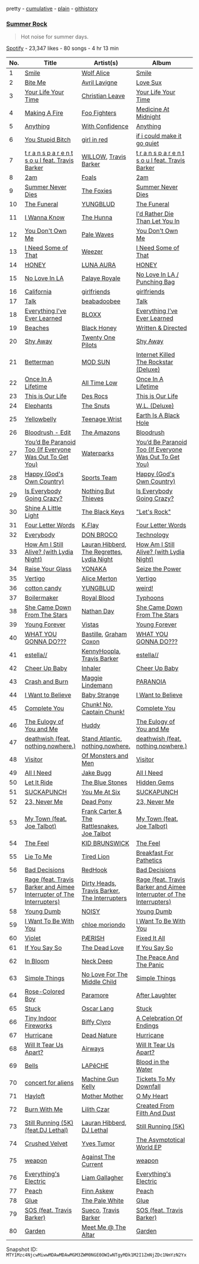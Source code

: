 pretty - [cumulative](/playlists/cumulative/37i9dQZF1DX72tt7n9B4TV.md) - [plain](/playlists/plain/37i9dQZF1DX72tt7n9B4TV) - [githistory](https://github.githistory.xyz/mackorone/spotify-playlist-archive/blob/main/playlists/plain/37i9dQZF1DX72tt7n9B4TV)

### [Summer Rock](https://open.spotify.com/playlist/37i9dQZF1DX72tt7n9B4TV)

> Hot noise for summer days.

[Spotify](https://open.spotify.com/user/spotify) - 23,347 likes - 80 songs - 4 hr 13 min

| No. | Title | Artist(s) | Album | Length |
|---|---|---|---|---|
| 1 | [Smile](https://open.spotify.com/track/6HegTbeiZZ9iN6Dp3TLJhx) | [Wolf Alice](https://open.spotify.com/artist/3btzEQD6sugImIHPMRgkwV) | [Smile](https://open.spotify.com/album/58G23MFuYELVcqdaQYWmAM) | 3:16 |
| 2 | [Bite Me](https://open.spotify.com/track/3jEqgCYhahj6Ab5o80uhnO) | [Avril Lavigne](https://open.spotify.com/artist/0p4nmQO2msCgU4IF37Wi3j) | [Love Sux](https://open.spotify.com/album/5yLayeW2yw7QpH06QVIpiv) | 2:39 |
| 3 | [Your Life Your Time](https://open.spotify.com/track/1HWkMkgqKMLqsAPRh0KNmE) | [Christian Leave](https://open.spotify.com/artist/2G8UkPZnQ8i78L8TfqP1X6) | [Your Life Your Time](https://open.spotify.com/album/4EZaBjrZvPKOch67xp0E3J) | 2:40 |
| 4 | [Making A Fire](https://open.spotify.com/track/2u8NmvhYX6wiviyxJTOhEi) | [Foo Fighters](https://open.spotify.com/artist/7jy3rLJdDQY21OgRLCZ9sD) | [Medicine At Midnight](https://open.spotify.com/album/1FyNZvJ6MHO01kl3ySMPdc) | 4:15 |
| 5 | [Anything](https://open.spotify.com/track/3nPIBBOzOVEya8ZX3GjKN1) | [With Confidence](https://open.spotify.com/artist/2PWXHVDEtObSmUrNhfPRav) | [Anything](https://open.spotify.com/album/5UhpI1x9bdASuuwB3KFWlZ) | 2:48 |
| 6 | [You Stupid Bitch](https://open.spotify.com/track/4nlT0Ch4qpqoS8O1RsdzjH) | [girl in red](https://open.spotify.com/artist/3uwAm6vQy7kWPS2bciKWx9) | [if i could make it go quiet](https://open.spotify.com/album/10nQ1u8Y1zlOb61zwZavDk) | 3:15 |
| 7 | [t r a n s p a r e n t s o u l feat\. Travis Barker](https://open.spotify.com/track/1QL7nSDZCwZMnbisV4KOXt) | [WILLOW](https://open.spotify.com/artist/3rWZHrfrsPBxVy692yAIxF), [Travis Barker](https://open.spotify.com/artist/4exLIFE8sISLr28sqG1qNX) | [t r a n s p a r e n t s o u l feat\. Travis Barker](https://open.spotify.com/album/4ar4zcVlbYDYKgq5wEdq0T) | 2:48 |
| 8 | [2am](https://open.spotify.com/track/04no0XXxXd3F5uLZi3qDYK) | [Foals](https://open.spotify.com/artist/6FQqZYVfTNQ1pCqfkwVFEa) | [2am](https://open.spotify.com/album/04CKg4c7QsOXrlUxXbEZAe) | 3:44 |
| 9 | [Summer Never Dies](https://open.spotify.com/track/7ppyG40pUDh915fSp4qqBo) | [The Foxies](https://open.spotify.com/artist/02Gz7Nb7bIi0oxLIXYELYd) | [Summer Never Dies](https://open.spotify.com/album/6xy0ww0FjRTIVSxwOSrPid) | 3:01 |
| 10 | [The Funeral](https://open.spotify.com/track/1nU2ooQKyk4CsYJMBdIK4J) | [YUNGBLUD](https://open.spotify.com/artist/6Ad91Jof8Niiw0lGLLi3NW) | [The Funeral](https://open.spotify.com/album/1q3OyLN3JyyvfVbFRqqcWW) | 3:31 |
| 11 | [I Wanna Know](https://open.spotify.com/track/2u42f2gV0OxY7zWYhow1Zu) | [The Hunna](https://open.spotify.com/artist/7jZycSvTyx0W9poD4PjEIG) | [I'd Rather Die Than Let You In](https://open.spotify.com/album/6u34jktTRXSNEWTJgqU8L9) | 3:37 |
| 12 | [You Don't Own Me](https://open.spotify.com/track/1vYFKwcdo4koF1xyK4Oy5m) | [Pale Waves](https://open.spotify.com/artist/0wOej91SVqB1zcYkW6xUtA) | [You Don't Own Me](https://open.spotify.com/album/0vZkHaZ5IdsCaIlkvfESiU) | 3:16 |
| 13 | [I Need Some of That](https://open.spotify.com/track/2bVC92dVDTRzlQGcz4RtOp) | [Weezer](https://open.spotify.com/artist/3jOstUTkEu2JkjvRdBA5Gu) | [I Need Some of That](https://open.spotify.com/album/758At0nYWEPPSkWiGOlEwj) | 3:19 |
| 14 | [HONEY](https://open.spotify.com/track/7AVf3MdvwHM5CdOdquzu9c) | [LUNA AURA](https://open.spotify.com/artist/18UrIT17pqz5fG7J85iwSh) | [HONEY](https://open.spotify.com/album/5xaKQhMQZELvqDgxs8iLyQ) | 2:35 |
| 15 | [No Love In LA](https://open.spotify.com/track/79rJtBxUfZzPuEYLoGma28) | [Palaye Royale](https://open.spotify.com/artist/0hAd6zwEgt9ILuMDY1prcI) | [No Love In LA / Punching Bag](https://open.spotify.com/album/6F5Nq2vim1uZ960TmhVuLd) | 3:22 |
| 16 | [California](https://open.spotify.com/track/5RmGKBLOYl9hbNE7BuDmur) | [girlfriends](https://open.spotify.com/artist/4Dwhb9SL7iO3L27oXvEiO7) | [girlfriends](https://open.spotify.com/album/3cuyb6sSpCSEc6TLBh1sUQ) | 2:43 |
| 17 | [Talk](https://open.spotify.com/track/1upVvXlWQUwAPuLN3oh8lk) | [beabadoobee](https://open.spotify.com/artist/35l9BRT7MXmM8bv2WDQiyB) | [Talk](https://open.spotify.com/album/2UqdKTiPEdLx7IqEeZ7CWV) | 2:38 |
| 18 | [Everything I’ve Ever Learned](https://open.spotify.com/track/4AwMdsbhwjEdi2RBHTG3ip) | [BLOXX](https://open.spotify.com/artist/4wYzzR0lpEub1gUU8bbBTw) | [Everything I’ve Ever Learned](https://open.spotify.com/album/7c07uVLXixDIdJYF3v9XIO) | 3:54 |
| 19 | [Beaches](https://open.spotify.com/track/42VTmF0VpIx8r0O995aNdA) | [Black Honey](https://open.spotify.com/artist/2oVmQT6s29pVIKpqJkyxBS) | [Written & Directed](https://open.spotify.com/album/6hODMaWCw1sz39hkaSWgMW) | 3:00 |
| 20 | [Shy Away](https://open.spotify.com/track/2z0IupRlVRlDN5r2IVqHyN) | [Twenty One Pilots](https://open.spotify.com/artist/3YQKmKGau1PzlVlkL1iodx) | [Shy Away](https://open.spotify.com/album/4JFHfIYCtka66G0izGrJhz) | 2:55 |
| 21 | [Betterman](https://open.spotify.com/track/48dP2R5fZp2W2Aqtjts7Z1) | [MOD SUN](https://open.spotify.com/artist/3u2R8st1bb6zfBqNWceRXG) | [Internet Killed The Rockstar \(Deluxe\)](https://open.spotify.com/album/3nfaRBKZML6L0cTin14obR) | 2:59 |
| 22 | [Once In A Lifetime](https://open.spotify.com/track/2Qjkvp4GLlL60lFXtEte0X) | [All Time Low](https://open.spotify.com/artist/46gyXjRIvN1NL1eCB8GBxo) | [Once In A Lifetime](https://open.spotify.com/album/4IV3UUGKbd9bZeRZlZDNJd) | 3:09 |
| 23 | [This is Our Life](https://open.spotify.com/track/5T38ywOoK6b29fpbTrhwx3) | [Des Rocs](https://open.spotify.com/artist/2kO6mP0olFJGGh6kvUdNC8) | [This is Our Life](https://open.spotify.com/album/0dQPaO9I1hRzDwe2RePxFR) | 3:44 |
| 24 | [Elephants](https://open.spotify.com/track/1bHJQgkyDJQHhfLgLk9duY) | [The Snuts](https://open.spotify.com/artist/4AzAfQNuAyKOFG4DZMsdAo) | [W.L\. \(Deluxe\)](https://open.spotify.com/album/6dakS3ouiZyccOIdrBBKcu) | 3:23 |
| 25 | [Yellowbelly](https://open.spotify.com/track/1k9Iq0HDhuadenPEBv7VUQ) | [Teenage Wrist](https://open.spotify.com/artist/79HbBkVgOVUuVhuTJ50pIx) | [Earth Is A Black Hole](https://open.spotify.com/album/2mrdThr7I4qOOivf2KSgwD) | 3:14 |
| 26 | [Bloodrush \- Edit](https://open.spotify.com/track/0b0zFHW34b9dCVTSu0F3tU) | [The Amazons](https://open.spotify.com/artist/7243txmysJ4KbRmH8UAMKO) | [Bloodrush](https://open.spotify.com/album/3SlJjfANoyxq1Ed8aQDn9G) | 3:37 |
| 27 | [You’d Be Paranoid Too \(If Everyone Was Out To Get You\)](https://open.spotify.com/track/6DvNarTGaQFkWpYM7CtqbC) | [Waterparks](https://open.spotify.com/artist/3QaxveoTiMetZCMp1sftiu) | [You’d Be Paranoid Too \(If Everyone Was Out To Get You\)](https://open.spotify.com/album/7gCnE2Rtc62Je6ouel8QKA) | 2:31 |
| 28 | [Happy \(God's Own Country\)](https://open.spotify.com/track/3gq7dff87NNO2lJg2is0xS) | [Sports Team](https://open.spotify.com/artist/04JIxSs2P0iteVWtaskfeh) | [Happy \(God's Own Country\)](https://open.spotify.com/album/3pImcIoqUmwO79RwM5pWr1) | 2:31 |
| 29 | [Is Everybody Going Crazy?](https://open.spotify.com/track/3CauBZqN2EuHTJo4sSpjbS) | [Nothing But Thieves](https://open.spotify.com/artist/1kDGbuxWknIKx4FlgWxiSp) | [Is Everybody Going Crazy?](https://open.spotify.com/album/5J2B0xzIbsFSqwLTLrlRe1) | 3:57 |
| 30 | [Shine A Little Light](https://open.spotify.com/track/365TSrFPqM66giaxJuafR3) | [The Black Keys](https://open.spotify.com/artist/7mnBLXK823vNxN3UWB7Gfz) | ["Let's Rock"](https://open.spotify.com/album/0aA9rYw8PEv9G7tVIJ9dKg) | 3:16 |
| 31 | [Four Letter Words](https://open.spotify.com/track/0F7plvzEr2eu5aHZwW3uE7) | [K.Flay](https://open.spotify.com/artist/0pCNk4D3E2xtszsm6hMsWr) | [Four Letter Words](https://open.spotify.com/album/3cezfDIOGBVAtXaEuG2L2n) | 2:27 |
| 32 | [Everybody](https://open.spotify.com/track/4yR1YTsrs38dHP6fzcXM93) | [DON BROCO](https://open.spotify.com/artist/1aOt6LvXOV6I8dv1A5Diia) | [Technology](https://open.spotify.com/album/0R3iUk31drnPKGCdb35Cbw) | 3:20 |
| 33 | [How Am I Still Alive? \(with Lydia Night\)](https://open.spotify.com/track/2ymOJYGe3noIiQF83yAysV) | [Lauran Hibberd](https://open.spotify.com/artist/33ReZaGVb63WaJE68WgWuU), [The Regrettes](https://open.spotify.com/artist/67WNUxmM7y4WzHPAVzBu3E), [Lydia Night](https://open.spotify.com/artist/0J5n8cS1rKCAZ7eJek1uYK) | [How Am I Still Alive? \(with Lydia Night\)](https://open.spotify.com/album/6JMXuj7c10IpXdwHWp7ZHd) | 3:12 |
| 34 | [Raise Your Glass](https://open.spotify.com/track/4aageOBWTUR5qwIhq7cvfB) | [YONAKA](https://open.spotify.com/artist/3Wcyta3gkOdQ4TfY0WyZpu) | [Seize the Power](https://open.spotify.com/album/2QgPGKzoN51qcEzGlHYk7j) | 3:10 |
| 35 | [Vertigo](https://open.spotify.com/track/0m2shlE6c6TUSiZe3nFoj0) | [Alice Merton](https://open.spotify.com/artist/7f0OLhGgBMX9fUjm1dcPip) | [Vertigo](https://open.spotify.com/album/61iZisOZS8Wpi00CYxDXtH) | 3:06 |
| 36 | [cotton candy](https://open.spotify.com/track/5lVZiDONIcGowIOetTZ4ps) | [YUNGBLUD](https://open.spotify.com/artist/6Ad91Jof8Niiw0lGLLi3NW) | [weird!](https://open.spotify.com/album/1KsMhtT6PWdFuMCiNLvWmP) | 2:47 |
| 37 | [Boilermaker](https://open.spotify.com/track/27BEATf1JFhKDmwJdpGVSk) | [Royal Blood](https://open.spotify.com/artist/2S5hlvw4CMtMGswFtfdK15) | [Typhoons](https://open.spotify.com/album/05aqnnpYVOvsX0SIzmIuxi) | 3:29 |
| 38 | [She Came Down From The Stars](https://open.spotify.com/track/7hx6Llz6nbZSMu1Bby1caB) | [Nathan Day](https://open.spotify.com/artist/3kEC0PwfYf8pGHiKFQk8OX) | [She Came Down From The Stars](https://open.spotify.com/album/3hQeldMOyAY7ojZCk27n9x) | 3:36 |
| 39 | [Young Forever](https://open.spotify.com/track/1m9BaQlbJBW02RF9jR00tX) | [Vistas](https://open.spotify.com/artist/5YA1c6yVkPnflTLMfOgjzc) | [Young Forever](https://open.spotify.com/album/1EAnB5KJlF0OEos4z0YDNj) | 3:30 |
| 40 | [WHAT YOU GONNA DO???](https://open.spotify.com/track/31brGBYDq5N15VxIn5juop) | [Bastille](https://open.spotify.com/artist/7EQ0qTo7fWT7DPxmxtSYEc), [Graham Coxon](https://open.spotify.com/artist/7ueZp29tCNwjIj4yAMTEaC) | [WHAT YOU GONNA DO???](https://open.spotify.com/album/60qrudaXQ3p7R3gX4ctAdD) | 2:11 |
| 41 | [estella//](https://open.spotify.com/track/4v2Bq0xDB7uNN73I5b44Du) | [KennyHoopla](https://open.spotify.com/artist/5ObBtv5VunwwhQaXXnUrsM), [Travis Barker](https://open.spotify.com/artist/4exLIFE8sISLr28sqG1qNX) | [estella//](https://open.spotify.com/album/03q6OOInl2G0qYtmFlybqh) | 1:58 |
| 42 | [Cheer Up Baby](https://open.spotify.com/track/4U7B8upa2xDTudFoGrBJ6G) | [Inhaler](https://open.spotify.com/artist/6lyMYewq2SuTFIXgiv7OxH) | [Cheer Up Baby](https://open.spotify.com/album/2DSLcvO3yEHoEKlxmdL4k1) | 3:53 |
| 43 | [Crash and Burn](https://open.spotify.com/track/4wFK5ESRSBrmVDjOkOSa7g) | [Maggie Lindemann](https://open.spotify.com/artist/0uGk2czvcpWQA383Im6ajf) | [PARANOIA](https://open.spotify.com/album/5CEcwEyL9wMG4TygYNTFgw) | 2:39 |
| 44 | [I Want to Believe](https://open.spotify.com/track/65GhsC6Dg96hLgXUr615li) | [Baby Strange](https://open.spotify.com/artist/0rOadSgjgHpAXqcEq4D0xS) | [I Want to Believe](https://open.spotify.com/album/4L6Gyyq0l1C2CozZIDejbJ) | 2:39 |
| 45 | [Complete You](https://open.spotify.com/track/5jNPu9QRIe8X7LP2Q2HTd0) | [Chunk! No, Captain Chunk!](https://open.spotify.com/artist/03jrbNTeSKP9m161juhm0h) | [Complete You](https://open.spotify.com/album/5kMS8pZsCd7AtyXz3OfOzl) | 4:16 |
| 46 | [The Eulogy of You and Me](https://open.spotify.com/track/6yGsqEtwfrS2tktEYcuPKd) | [Huddy](https://open.spotify.com/artist/3BxsweDMcgp9gNWmG40u6f) | [The Eulogy of You and Me](https://open.spotify.com/album/35lHDQRsVVl2IbLGU28jdT) | 3:03 |
| 47 | [deathwish \(feat\. nothing,nowhere.\)](https://open.spotify.com/track/4pi7qRGw2DDKAJMGHGcZ2O) | [Stand Atlantic](https://open.spotify.com/artist/1W2Fv4YUnjC8hx2qQd6fGh), [nothing,nowhere.](https://open.spotify.com/artist/7FngGIEGgN3Iwauw1MvO4P) | [deathwish \(feat\. nothing,nowhere.\)](https://open.spotify.com/album/04tqbIcuZwsGL5Ut22eOKw) | 2:27 |
| 48 | [Visitor](https://open.spotify.com/track/0z3Sa7vtRfn4ywaHzZzBLK) | [Of Monsters and Men](https://open.spotify.com/artist/4dwdTW1Lfiq0cM8nBAqIIz) | [Visitor](https://open.spotify.com/album/41oni1NWTzN3lOrGU4JxYf) | 3:27 |
| 49 | [All I Need](https://open.spotify.com/track/3aMyQSDW0DJ7LTOkrd29hU) | [Jake Bugg](https://open.spotify.com/artist/4hf3caW9H8uFwwbv5pFjcg) | [All I Need](https://open.spotify.com/album/4ZXK260CRmgXgQ5tCs1hmk) | 3:36 |
| 50 | [Let It Ride](https://open.spotify.com/track/6ybAXYfBjpsJL1ARBhtmO3) | [The Blue Stones](https://open.spotify.com/artist/5VPCIIfZPK8KPsgz4jmOEC) | [Hidden Gems](https://open.spotify.com/album/6uI7YirquMLS8hkRFgJ16B) | 3:37 |
| 51 | [SUCKAPUNCH](https://open.spotify.com/track/25bt6pyBdIQ6d8bJ6B2Dxd) | [You Me At Six](https://open.spotify.com/artist/1kNQXvepPjaPgUfeDAF2h6) | [SUCKAPUNCH](https://open.spotify.com/album/1QjSCSvRARExE1aFFycrPz) | 4:59 |
| 52 | [23, Never Me](https://open.spotify.com/track/6X1qkAaZoCIgcrqyeRJP8L) | [Dead Pony](https://open.spotify.com/artist/3lGO6uBIzoFyU6OoGMER1B) | [23, Never Me](https://open.spotify.com/album/4q4NgtvMSCRc8LukyOks4F) | 2:55 |
| 53 | [My Town \(feat\. Joe Talbot\)](https://open.spotify.com/track/2gxYf0Tdnn65M6HKzFU1ye) | [Frank Carter & The Rattlesnakes](https://open.spotify.com/artist/3r32a6mMdoPaSP1C7kYhMc), [Joe Talbot](https://open.spotify.com/artist/1Gh0mTt3Nt7AeLwWhpJY4R) | [My Town \(feat\. Joe Talbot\)](https://open.spotify.com/album/06cux1Vggkcy0TWsltLziy) | 2:44 |
| 54 | [The Feel](https://open.spotify.com/track/2w9bvFZOHo6I1ZWEkNKSpa) | [KID BRUNSWICK](https://open.spotify.com/artist/4QxIol1JzAa4ePmDytv0e4) | [The Feel](https://open.spotify.com/album/4wMtlquxyRVtSk6nNOWDOT) | 2:35 |
| 55 | [Lie To Me](https://open.spotify.com/track/3sBkphRoIfQEgQiUxu1b7v) | [Tired Lion](https://open.spotify.com/artist/5Vf0Z6jyMOGr07Gf8irDMt) | [Breakfast For Pathetics](https://open.spotify.com/album/4cr6QE3fflOcnK8W1AWZYo) | 2:07 |
| 56 | [Bad Decisions](https://open.spotify.com/track/2uJvuMZVAfnWa3lTTxJW9q) | [RedHook](https://open.spotify.com/artist/6OVWDN6Ty6RfnhUJlrYBlI) | [Bad Decisions](https://open.spotify.com/album/5V3bFQnpSALvyDEyHsCHat) | 2:32 |
| 57 | [Rage \(feat\. Travis Barker and Aimee Interrupter of The Interrupters\)](https://open.spotify.com/track/7Eta7z7ofiykxOyk9HVWij) | [Dirty Heads](https://open.spotify.com/artist/6GkJh85o22LfD2vgL9DP6f), [Travis Barker](https://open.spotify.com/artist/4exLIFE8sISLr28sqG1qNX), [The Interrupters](https://open.spotify.com/artist/25Maank76ry2Tmbi2Ql1SF) | [Rage \(feat\. Travis Barker and Aimee Interrupter of The Interrupters\)](https://open.spotify.com/album/00HwTxnfnfF0OVuXeOhJCZ) | 3:14 |
| 58 | [Young Dumb](https://open.spotify.com/track/2aR3eKxV0x7VEh6ZMJlduS) | [NOISY](https://open.spotify.com/artist/5bt1iZVk3VV1LxRL4wzZ9F) | [Young Dumb](https://open.spotify.com/album/01yhvFMmHQ3ORrRymeWxxn) | 3:25 |
| 59 | [I Want To Be With You](https://open.spotify.com/track/2bYTSTwiAPXDj322o1wKu2) | [chloe moriondo](https://open.spotify.com/artist/3P4vW5tzQvmuoNaFQqzy9q) | [I Want To Be With You](https://open.spotify.com/album/4KDSiUvJGqsrLkHcCFNmxv) | 2:59 |
| 60 | [Violet](https://open.spotify.com/track/1mqNkQCIJygHXKCyCybUwM) | [PÆRISH](https://open.spotify.com/artist/0waXk4SsKZBRCf7kiwi6uL) | [Fixed It All](https://open.spotify.com/album/3wL067SoyL83W04AcNwb8x) | 4:12 |
| 61 | [If You Say So](https://open.spotify.com/track/4hxA5dS3eIAm4jkOLVfQDZ) | [The Dead Love](https://open.spotify.com/artist/0G2ShWwCGT5aGubowNDk2N) | [If You Say So](https://open.spotify.com/album/5Fs69JI3j01ENByVg2Oego) | 2:31 |
| 62 | [In Bloom](https://open.spotify.com/track/6WoyghnMAvDDRbZfFbpwEo) | [Neck Deep](https://open.spotify.com/artist/2TM0qnbJH4QPhGMCdPt7fH) | [The Peace And The Panic](https://open.spotify.com/album/6MiQ7JVsKlOBJFJzWQZ2Kz) | 3:38 |
| 63 | [Simple Things](https://open.spotify.com/track/5XmLP99v54O4zV9vrlBKVS) | [No Love For The Middle Child](https://open.spotify.com/artist/7HWfshpjlGldmRa4gymvjX) | [Simple Things](https://open.spotify.com/album/0GBbL0Npms5tBYMj8R2yXj) | 2:51 |
| 64 | [Rose\-Colored Boy](https://open.spotify.com/track/2RJfK2pOvGpnxC255YOy5k) | [Paramore](https://open.spotify.com/artist/74XFHRwlV6OrjEM0A2NCMF) | [After Laughter](https://open.spotify.com/album/1c9Sx7XdXuMptGyfCB6hHs) | 3:32 |
| 65 | [Stuck](https://open.spotify.com/track/2hYIxXhvyT8HTwBkDH4C72) | [Oscar Lang](https://open.spotify.com/artist/6deCiWT7ATcDWP2Cvlalvn) | [Stuck](https://open.spotify.com/album/3uEsYesieHjW7zSAN1x3a8) | 2:18 |
| 66 | [Tiny Indoor Fireworks](https://open.spotify.com/track/1ZUsnvMUqF0uJkhhjZlvcY) | [Biffy Clyro](https://open.spotify.com/artist/1km0R7wy712AzLkA1WjKET) | [A Celebration Of Endings](https://open.spotify.com/album/5yAXUpsKaby5IcXgzrNFAw) | 3:15 |
| 67 | [Hurricane](https://open.spotify.com/track/23unqAilZgKoYIcmqCLlUL) | [Dead Nature](https://open.spotify.com/artist/1H5QzIYx4Bl7urDoSCMtcp) | [Hurricane](https://open.spotify.com/album/0Gss2qAjvsC3zXjL2GusEI) | 3:13 |
| 68 | [Will It Tear Us Apart?](https://open.spotify.com/track/5GudhuVyrAleARYG0XLIIl) | [Airways](https://open.spotify.com/artist/5fRpvt0RU5UL6YwQekpofE) | [Will It Tear Us Apart?](https://open.spotify.com/album/0tQhlQfGcrCAZceStLWeG9) | 2:46 |
| 69 | [Bells](https://open.spotify.com/track/3kKlJ7zSvU8MfAoTPONZKj) | [LAPêCHE](https://open.spotify.com/artist/05C4NTbWKEoEQs3VchkSlL) | [Blood in the Water](https://open.spotify.com/album/57AISURVPxGgw8TwsozNzq) | 3:21 |
| 70 | [concert for aliens](https://open.spotify.com/track/7os53rdrgA0OU6xC5xJruX) | [Machine Gun Kelly](https://open.spotify.com/artist/6TIYQ3jFPwQSRmorSezPxX) | [Tickets To My Downfall](https://open.spotify.com/album/57lgFncHBYu5E3igZnuCJK) | 2:40 |
| 71 | [Hayloft](https://open.spotify.com/track/2kS6td1yvmpNgZTt1q5pQq) | [Mother Mother](https://open.spotify.com/artist/0e86yPdC41PGRkLp2Q1Bph) | [O My Heart](https://open.spotify.com/album/0X7S0TEZ5NJsSxmyTnfYi2) | 3:01 |
| 72 | [Burn With Me](https://open.spotify.com/track/4iBf5GuLgVzfMypmOEEiFC) | [Lilith Czar](https://open.spotify.com/artist/2tMZ37dVy1DzZjXXCjhgFq) | [Created From Filth And Dust](https://open.spotify.com/album/5a0aj6PFt8bFu2Pg3KWPzW) | 3:15 |
| 73 | [Still Running \(5K\) \(feat.DJ Lethal\)](https://open.spotify.com/track/0ZVEWpBhZ5sJKD5ZWn8ieG) | [Lauran Hibberd](https://open.spotify.com/artist/33ReZaGVb63WaJE68WgWuU), [DJ Lethal](https://open.spotify.com/artist/2ajHgsmpiyhXrx3JoigTO2) | [Still Running \(5K\)](https://open.spotify.com/album/1Rb4OowmozoRFy2qpR6tnT) | 3:36 |
| 74 | [Crushed Velvet](https://open.spotify.com/track/1I0i3wWt1sCZ4PT0TfnyZm) | [Yves Tumor](https://open.spotify.com/artist/0qu422H5MOoQxGjd4IzHbS) | [The Asymptotical World EP](https://open.spotify.com/album/2julo3Z5rNzSod7DoEuTz7) | 3:17 |
| 75 | [weapon](https://open.spotify.com/track/1MUExGawtk7kNqKaMO28wD) | [Against The Current](https://open.spotify.com/artist/6yhD1KjhLxIETFF7vIRf8B) | [weapon](https://open.spotify.com/album/3MBuWCEWssM1Yc7JmvuYB7) | 3:17 |
| 76 | [Everything's Electric](https://open.spotify.com/track/63JU4kHsgytIKkSM4tedme) | [Liam Gallagher](https://open.spotify.com/artist/6sN51vEARnAAdBw1IKZ8Q9) | [Everything's Electric](https://open.spotify.com/album/2Dqayfhl6Eow6nsHBXTXM3) | 3:36 |
| 77 | [Peach](https://open.spotify.com/track/6egPp2V3UVRJlPI8GtD9bF) | [Finn Askew](https://open.spotify.com/artist/0ZYv8jRFp5YAC29bfjaP9X) | [Peach](https://open.spotify.com/album/0w1shQsuCVz5D7lOb5IEgw) | 3:17 |
| 78 | [Glue](https://open.spotify.com/track/5Isz1mw0HOzLOa1jas7MHH) | [The Pale White](https://open.spotify.com/artist/3uhfMjcE5HJqMIWh3Iolw0) | [Glue](https://open.spotify.com/album/1CUaog8mu2iSV3HmCtlUXl) | 3:37 |
| 79 | [SOS \(feat\. Travis Barker\)](https://open.spotify.com/track/38X7LavheHbSg0UwjRUNcf) | [Sueco](https://open.spotify.com/artist/4iDroUFo89Y7YBsdDTBmTD), [Travis Barker](https://open.spotify.com/artist/4exLIFE8sISLr28sqG1qNX) | [SOS \(feat\. Travis Barker\)](https://open.spotify.com/album/0n7Nnzxv7WBKDdpUdhL8C2) | 2:49 |
| 80 | [Garden](https://open.spotify.com/track/00JfiKSB2Ne3dWu6EGcec9) | [Meet Me @ The Altar](https://open.spotify.com/artist/4bzfsZhaLW6VWHLh1sqcrK) | [Garden](https://open.spotify.com/album/7z7oHIPniqVIRGhU5AiI1a) | 3:40 |

Snapshot ID: `MTY1Mzc4NjcwMiwwMDAwMDAwMGM3ZWM0NGE0OWIwNTgyMDk1M2I1ZmNjZDc1NmYzN2Yx`

